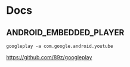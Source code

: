 # Docs

## ANDROID\_EMBEDDED\_PLAYER

~~~
googleplay -a com.google.android.youtube
~~~

https://github.com/89z/googleplay

